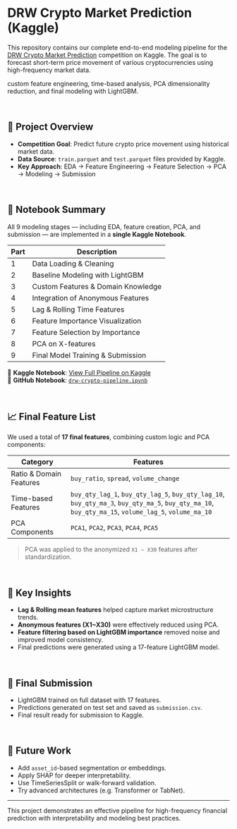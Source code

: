 #  DRW Crypto Market Prediction (Kaggle)

This repository contains our complete end-to-end modeling pipeline for the [DRW Crypto Market Prediction](https://www.kaggle.com/competitions/drw-crypto-market-prediction) competition on Kaggle. The goal is to forecast short-term price movement of various cryptocurrencies using high-frequency market data.

custom feature engineering, time-based analysis, PCA dimensionality reduction, and final modeling with LightGBM.

<br>

## 📌 Project Overview

- **Competition Goal**: Predict future crypto price movement using historical market data.
- **Data Source**: `train.parquet` and `test.parquet` files provided by Kaggle.
- **Key Approach**: EDA → Feature Engineering → Feature Selection → PCA → Modeling → Submission

<br>

## 📓 Notebook Summary

All 9 modeling stages — including EDA, feature creation, PCA, and submission — are implemented in a **single Kaggle Notebook**.

| Part | Description |
|------|-------------|
| 1 | Data Loading & Cleaning |
| 2 | Baseline Modeling with LightGBM |
| 3 | Custom Features & Domain Knowledge |
| 4 | Integration of Anonymous Features |
| 5 | Lag & Rolling Time Features |
| 6 | Feature Importance Visualization |
| 7 | Feature Selection by Importance |
| 8 | PCA on X-features |
| 9 | Final Model Training & Submission |

🔗 **Kaggle Notebook**: [View Full Pipeline on Kaggle](https://www.kaggle.com/competitions/drw-crypto-market-prediction)  
📁 **GitHub Notebook**: [`drw-crypto-pipeline.ipynb`](./notebooks/drw-crypto-pipeline.ipynb)


<br>

## 📈 Final Feature List

We used a total of **17 final features**, combining custom logic and PCA components:

| Category | Features |
|----------|----------|
| Ratio & Domain Features | `buy_ratio`, `spread`, `volume_change` |
| Time-based Features | `buy_qty_lag_1`, `buy_qty_lag_5`, `buy_qty_lag_10`, `buy_qty_ma_3`, `buy_qty_ma_5`, `buy_qty_ma_10`, `buy_qty_ma_15`, `volume_lag_5`, `volume_ma_10` |
| PCA Components | `PCA1`, `PCA2`, `PCA3`, `PCA4`, `PCA5` |

> PCA was applied to the anonymized `X1 ~ X30` features after standardization.

<br>

## 📌 Key Insights

- **Lag & Rolling mean features** helped capture market microstructure trends.
- **Anonymous features (X1~X30)** were effectively reduced using PCA.
- **Feature filtering based on LightGBM importance** removed noise and improved model consistency.
- Final predictions were generated using a 17-feature LightGBM model.

<br>

## 📌 Final Submission

- LightGBM trained on full dataset with 17 features.
- Predictions generated on test set and saved as `submission.csv`.
- Final result ready for submission to Kaggle.

<br>

## 📌 Future Work

- Add `asset_id`-based segmentation or embeddings.
- Apply SHAP for deeper interpretability.
- Use TimeSeriesSplit or walk-forward validation.
- Try advanced architectures (e.g. Transformer or TabNet).

---

This project demonstrates an effective pipeline for high-frequency financial prediction with interpretability and modeling best practices.

